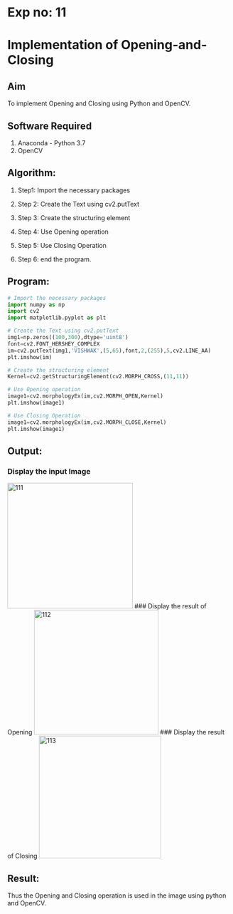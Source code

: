 # Exp no: 11
# Implementation of Opening-and-Closing

## Aim
To implement Opening and Closing using Python and OpenCV.

## Software Required
1. Anaconda - Python 3.7
2. OpenCV
## Algorithm:
1. Step1:
Import the necessary packages

2. Step 2:
Create the Text using cv2.putText

3. Step 3:
Create the structuring element

4. Step 4:
Use Opening operation

5. Step 5:
Use Closing Operation

6. Step 6:
end the program.
 
## Program:

``` Python
# Import the necessary packages
import numpy as np
import cv2
import matplotlib.pyplot as plt

# Create the Text using cv2.putText
img1=np.zeros((100,300),dtype='uint8')
font=cv2.FONT_HERSHEY_COMPLEX
im=cv2.putText(img1,'VISHWAK',(5,65),font,2,(255),5,cv2.LINE_AA)
plt.imshow(im)

# Create the structuring element
Kernel=cv2.getStructuringElement(cv2.MORPH_CROSS,(11,11))

# Use Opening operation
image1=cv2.morphologyEx(im,cv2.MORPH_OPEN,Kernel)
plt.imshow(image1)

# Use Closing Operation
image1=cv2.morphologyEx(im,cv2.MORPH_CLOSE,Kernel)
plt.imshow(image1)

```
## Output:

### Display the input Image
<img width="282" alt="111" src="https://user-images.githubusercontent.com/77089276/171875818-6adfccee-4e69-4d0b-a4a4-e9bafe0d26e1.PNG">
### Display the result of Opening
<img width="280" alt="112" src="https://user-images.githubusercontent.com/77089276/171875840-e71096e6-ed5b-4878-ad13-a2a5b15fbd05.PNG">
### Display the result of Closing
<img width="275" alt="113" src="https://user-images.githubusercontent.com/77089276/171875873-63d39550-35cb-4bc0-bdba-0dcdb2372e53.PNG">

## Result:

Thus the Opening and Closing operation is used in the image using python and OpenCV.
